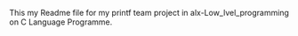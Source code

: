 This my Readme file for my printf team project in alx-Low_lvel_programming on C Language Programme.
